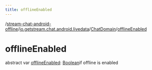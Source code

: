 ```yaml
---
title: offlineEnabled
---
```

/[stream-chat-android-offline](../../index.md)/[io.getstream.chat.android.livedata](../index.md)/[ChatDomain](index.md)/[offlineEnabled](offlineEnabled.md)  
  
  
  
# offlineEnabled  
abstract var [offlineEnabled](offlineEnabled.md): [Boolean](https://kotlinlang.org/api/latest/jvm/stdlib/kotlin/-boolean/index.html)if offline is enabled
